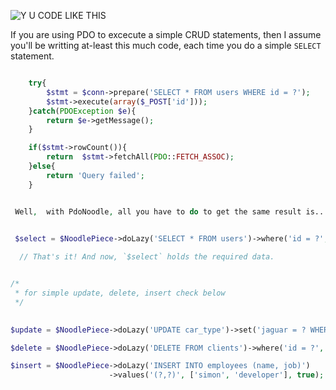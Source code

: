 ![Y U CODE LIKE THIS](http://i.imm.io/1hM9x.jpeg)

 


If you are using PDO to excecute a simple CRUD statements, then I assume you'll be writting at-least this much code, 
each time you do a simple `SELECT` statement. 

```` php            

	try{
		$stmt = $conn->prepare('SELECT * FROM users WHERE id = ?');
		$stmt->execute(array($_POST['id']));
	}catch(PDOException $e){
		return $e->getMessage();
	}

	if($stmt->rowCount()){
		return  $stmt->fetchAll(PDO::FETCH_ASSOC); 
	}else{
		return 'Query failed';
	}


 Well,  with PdoNoodle, all you have to do to get the same result is... 


 $select = $NoodlePiece->doLazy('SELECT * FROM users')->where('id = ?', $_POST['id']);
 
  // That's it! And now, `$select` holds the required data. 


````
```` php   

/*
 * for simple update, delete, insert check below
 */
 

$update = $NoodlePiece->doLazy('UPDATE car_type')->set('jaguar = ? WHERE id = ?', ['ferrari', 1]);

$delete = $NoodlePiece->doLazy('DELETE FROM clients')->where('id = ?', array('371'));

$insert = $NoodlePiece->doLazy('INSERT INTO employees (name, job)')
                      ->values('(?,?)', ['simon', 'developer'], true);



